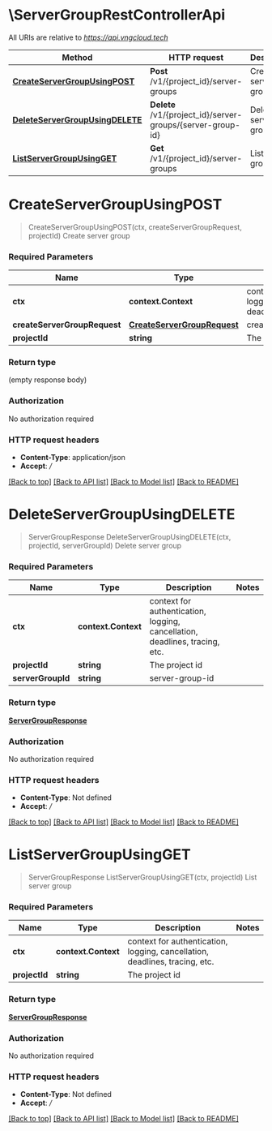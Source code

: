 # \ServerGroupRestControllerApi

All URIs are relative to *https://api.vngcloud.tech*

Method | HTTP request | Description
------------- | ------------- | -------------
[**CreateServerGroupUsingPOST**](ServerGroupRestControllerApi.md#CreateServerGroupUsingPOST) | **Post** /v1/{project_id}/server-groups | Create server group
[**DeleteServerGroupUsingDELETE**](ServerGroupRestControllerApi.md#DeleteServerGroupUsingDELETE) | **Delete** /v1/{project_id}/server-groups/{server-group-id} | Delete server group
[**ListServerGroupUsingGET**](ServerGroupRestControllerApi.md#ListServerGroupUsingGET) | **Get** /v1/{project_id}/server-groups | List server group


# **CreateServerGroupUsingPOST**
> CreateServerGroupUsingPOST(ctx, createServerGroupRequest, projectId)
Create server group

### Required Parameters

Name | Type | Description  | Notes
------------- | ------------- | ------------- | -------------
 **ctx** | **context.Context** | context for authentication, logging, cancellation, deadlines, tracing, etc.
  **createServerGroupRequest** | [**CreateServerGroupRequest**](CreateServerGroupRequest.md)| createServerGroupRequest | 
  **projectId** | **string**| The project id | 

### Return type

 (empty response body)

### Authorization

No authorization required

### HTTP request headers

 - **Content-Type**: application/json
 - **Accept**: */*

[[Back to top]](#) [[Back to API list]](../README.md#documentation-for-api-endpoints) [[Back to Model list]](../README.md#documentation-for-models) [[Back to README]](../README.md)

# **DeleteServerGroupUsingDELETE**
> ServerGroupResponse DeleteServerGroupUsingDELETE(ctx, projectId, serverGroupId)
Delete server group

### Required Parameters

Name | Type | Description  | Notes
------------- | ------------- | ------------- | -------------
 **ctx** | **context.Context** | context for authentication, logging, cancellation, deadlines, tracing, etc.
  **projectId** | **string**| The project id | 
  **serverGroupId** | **string**| server-group-id | 

### Return type

[**ServerGroupResponse**](ServerGroupResponse.md)

### Authorization

No authorization required

### HTTP request headers

 - **Content-Type**: Not defined
 - **Accept**: */*

[[Back to top]](#) [[Back to API list]](../README.md#documentation-for-api-endpoints) [[Back to Model list]](../README.md#documentation-for-models) [[Back to README]](../README.md)

# **ListServerGroupUsingGET**
> ServerGroupResponse ListServerGroupUsingGET(ctx, projectId)
List server group

### Required Parameters

Name | Type | Description  | Notes
------------- | ------------- | ------------- | -------------
 **ctx** | **context.Context** | context for authentication, logging, cancellation, deadlines, tracing, etc.
  **projectId** | **string**| The project id | 

### Return type

[**ServerGroupResponse**](ServerGroupResponse.md)

### Authorization

No authorization required

### HTTP request headers

 - **Content-Type**: Not defined
 - **Accept**: */*

[[Back to top]](#) [[Back to API list]](../README.md#documentation-for-api-endpoints) [[Back to Model list]](../README.md#documentation-for-models) [[Back to README]](../README.md)

